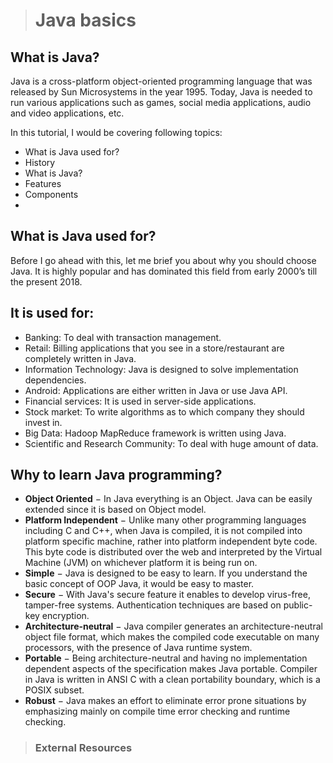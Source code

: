 ># Java basics

## What is Java?
Java is a cross-platform object-oriented programming language that was released by Sun Microsystems in the year 1995. Today, Java is needed to run various applications such as games, social media applications, audio and video applications, etc. 

In this tutorial, I would be covering following topics:

* What is Java used for?
* History 
* What is Java?
* Features
* Components 
* 
## What is Java used for?
Before I go ahead with this, let me brief you about why you should choose Java. It is highly popular and has dominated this field from early 2000’s till the present 2018. 

## It is used for:

* Banking: To deal with transaction management.
* Retail: Billing applications that you see in a store/restaurant are completely written in Java.
* Information Technology: Java is designed to solve implementation dependencies.
* Android: Applications are either written in Java or use Java API.
* Financial services: It is used in server-side applications.
* Stock market: To write algorithms as to which company they should invest in.  
* Big Data: Hadoop MapReduce framework is written using Java.
* Scientific and Research Community: To deal with huge amount of data.

## Why to learn Java programming?
* __Object Oriented__ − In Java everything is an Object. Java can be easily extended since it is based on Object model.
* __Platform Independent__ − Unlike many other programming languages including C and C++, when Java is compiled, it is not compiled into platform specific machine, rather into platform independent byte code. This byte code is distributed over the web and interpreted by the Virtual Machine (JVM) on whichever platform it is being run on.
* __Simple__ − Java is designed to be easy to learn. If you understand the basic concept of OOP Java, it would be easy to master.
* __Secure__ − With Java's secure feature it enables to develop virus-free, tamper-free systems. Authentication techniques are based on public-key encryption.
* __Architecture-neutral__ − Java compiler generates an architecture-neutral object file format, which makes the compiled code executable on many processors, with the presence of Java runtime system.
* __Portable__ − Being architecture-neutral and having no implementation dependent aspects of the specification makes Java portable. Compiler in Java is written in ANSI C with a clean portability boundary, which is a POSIX subset.
* __Robust__ − Java makes an effort to eliminate error prone situations by emphasizing mainly on compile time error checking and runtime checking.
> ### External Resources

